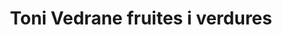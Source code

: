 ---
title: "Toni Vedrane fruites i verdures"
url: /sant-antoni-de-portmany/toni-vedrane-fruites-i-verdures/
shop: Lebensmittel
---